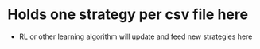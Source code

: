 # Holds one strategy per csv file here

* RL or other learning algorithm will update and feed new strategies here